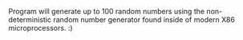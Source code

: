 Program will generate up to 100 random numbers using the non-deterministic random number generator found inside of modern X86 microprocessors.
:)
